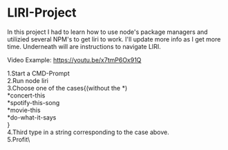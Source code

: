 # LIRI-Project

In this project I had to learn how to use node's package managers and utilizied several NPM's to get liri to work. I'll update more info as I get more time. Underneath will are instructions to navigate LIRI.

Video Example: https://youtu.be/x7tmP6Ox91Q

1.Start a CMD-Prompt\
2.Run node liri\
3.Choose one of the cases{(without the *)\
    *concert-this\
    *spotify-this-song\
    *movie-this\
    *do-what-it-says\
}\
4.Third type in a string corresponding to the case above.\
5.Profit\